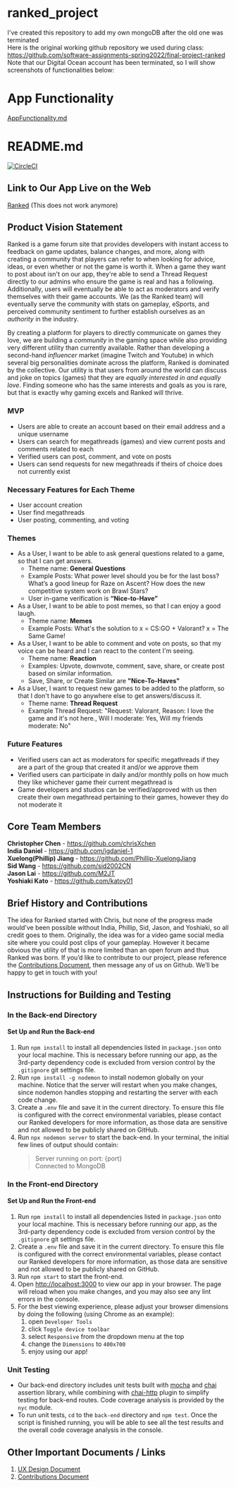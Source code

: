# ranked_project
I've  created this repository to add my own mongoDB after the old one was terminated <br/>
Here is the original working github repository we used during class: 
https://github.com/software-assignments-spring2022/final-project-ranked <br/>
Note that our Digital Ocean account has been terminated, so I will show screenshots of functionalities below:

# App Functionality
[AppFunctionality.md](/AppFunctionality.md)

# README.md

[![CircleCI](https://circleci.com/gh/software-assignments-spring2022/final-project-ranked/tree/master.svg?style=shield)](https://circleci.com/gh/software-assignments-spring2022/final-project-ranked/tree/master)

## Link to Our App Live on the Web
[Ranked](http://157.245.85.16:3000/) (This does not work anymore)

## Product Vision Statement
Ranked is a game forum site that provides developers with instant access to feedback on game updates, balance changes, and more, along with creating a community that players can refer to when looking for advice, ideas, or even whether or not the game is worth it. When a game they want to post about isn't on our app, they're able to send a Thread Request directly to our admins who ensure the game is real and has a following. Additionally, users will eventually be able to act as moderators and verify themselves with their game accounts. We (as the Ranked team) will eventually serve the community with stats on gameplay, eSports, and perceived community sentiment to further establish ourselves as an *authority* in the industry.

By creating a platform for players to directly communicate on games they love, we are building a *community* in the gaming space while also providing very different utility than currently available. Rather than developing a second-hand *influencer* market (imagine Twitch and Youtube) in which several big personalities dominate across the platform, Ranked is dominated by the collective. Our utility is that users from around the world can discuss and joke on topics (games) that they are *equally interested in and equally love*. Finding someone who has the same interests and goals as you is rare, but that is exactly why gaming excels and Ranked will thrive. 

### MVP
- Users are able to create an account based on their email address and a unique username 
- Users can search for megathreads (games) and view current posts and comments related to each
- Verified users can post, comment, and vote on posts 
- Users can send requests for new megathreads if theirs of choice does not currently exist

### Necessary Features for Each Theme
- User account creation 
- User find megathreads
- User posting, commenting, and voting

### Themes
- As a User, I want to be able to ask general questions related to a game, so that I can get answers.
  - Theme name: **General Questions**
  - Example Posts: What power level should you be for the last boss? What’s a good lineup for Raze on Ascent? How does the new competitive system work on Brawl Stars?
  - User in-game verification is **“Nice-to-Have”**
- As a User, I want to be able to post memes, so that I can enjoy a good laugh.
  - Theme name: **Memes**
  - Example Posts: What's the solution to x = CS:GO + Valorant? x = The Same Game!
- As a User, I want to be able to comment and vote on posts, so that my voice can be heard and I can react to the content I'm seeing.
  - Theme name: **Reaction**
  - Examples: Upvote, downvote, comment, save, share, or create post based on similar information.
  - Save, Share, or Create Similar are **"Nice-To-Haves"**
- As a User, I want to request new games to be added to the platform, so that I don't have to go anywhere else to get answers/discuss it.
  - Theme name: **Thread Request**
  - Example Thread Request: "Request: Valorant, Reason: I love the game and it's not here., Will I moderate: Yes, Will my friends moderate: No"


### Future Features
- Verified users can act as moderators for specific megathreads if they are a part of the group that created it and/or we approve them
- Verified users can participate in daily and/or monthly polls on how much they like whichever game their current megathread is
- Game developers and studios can be verified/approved with us then create their own megathread pertaining to their games, however they do not moderate it

## Core Team Members
**Christopher Chen** - https://github.com/chrisXchen  
**India Daniel** - https://github.com/igdaniel-1  
**Xuelong(Phillip) Jiang** - https://github.com/Phillip-XuelongJiang  
**Sid Wang** - https://github.com/sid2002CN  
**Jason Lai** - https://github.com/M2JT  
**Yoshiaki Kato** - https://github.com/katoy01 

## Brief History and Contributions
The idea for Ranked started with Chris, but none of the progress made would’ve been possible without India, Phillip, Sid, Jason, and Yoshiaki, so all credit goes to them. Originally, the idea was for a video game social media site where you could post clips of your gameplay. However it became obvious the utility of that is more limited than an open forum and thus Ranked was born. If you’d like to contribute to our project, please reference the [Contributions Document](https://github.com/software-assignments-spring2022/final-project-ranked/blob/master/CONTRIBUTING.md), then message any of us on Github. We’ll be happy to get in touch with you!

## Instructions for Building and Testing
### In the Back-end Directory
#### Set Up and Run the Back-end
1. Run `npm install` to install all dependencies listed in `package.json` onto your local machine. This is necessary before running our app, as the 3rd-party dependency code is excluded from version control by the `.gitignore` git settings file.
2. Run `npm install -g nodemon` to install nodemon globally on your machine. Notice that the server will restart when you make changes, since nodemon handles stopping and restarting the server with each code change.
3. Create a `.env` file and save it in the current directory. To ensure this file is configured with the correct environmental variables, please contact our Ranked developers for more information, as those data are sensitive and not allowed to be publicly shared on GitHub.
4. Run `npx nodemon server` to start the back-end. In your terminal, the initial few lines of output should contain: 
      > Server running on port: {port} <br>
      > Connected to MongoDB

### In the Front-end Directory
#### Set Up and Run the Front-end
1. Run `npm install` to install all dependencies listed in `package.json` onto your local machine. This is necessary before running our app, as the 3rd-party dependency code is excluded from version control by the `.gitignore` git settings file.
2. Create a `.env` file and save it in the current directory. To ensure this file is configured with the correct environmental variables, please contact our Ranked developers for more information, as those data are sensitive and not allowed to be publicly shared on GitHub.
3. Run `npm start` to start the front-end.
4. Open [http://localhost:3000](http://localhost:3000) to view our app in your browser. The page will reload when you make changes, and you may also see any lint errors in the console.
5. For the best viewing experience, please adjust your browser dimensions by doing the following (using Chrome as an example): <br>
    1. open `Developer Tools`
    2. click `Toggle device toolbar`
    3. select `Responsive` from the dropdown menu at the top
    4. change the `Dimensions` to `400x700`
    5. enjoy using our app!
  
### Unit Testing
* Our back-end directory includes unit tests built with [mocha](https://mochajs.org/) and [chai](https://www.chaijs.com/) assertion library, while combining with [chai-http](https://www.chaijs.com/plugins/chai-http/) plugin to simplify testing for back-end routes. Code coverage analysis is provided by the `nyc` module.
* To run unit tests, `cd` to the `back-end` directory and `npm test`. Once the script is finished running, you will be able to see all the test results and the overall code coverage analysis in the console.

## Other Important Documents / Links
1. [UX Design Document](https://github.com/software-assignments-spring2022/final-project-ranked/blob/master/UX-DESIGN.md)
2. [Contributions Document](https://github.com/software-assignments-spring2022/final-project-ranked/blob/master/CONTRIBUTING.md)
